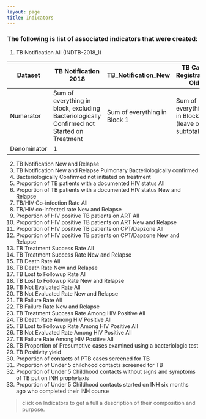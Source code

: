 ```yaml
---
layout: page
title: Indicators
---
```


### The following is list of associated indicators that were created:
1. TB Notification All (INDTB-2018_1)

|Dataset  | TB Notification 2018 | TB_Notification_New | TB Case Registration Old |
| --- | --- | --- | --- |
| Numerator | Sum of everything in block, excluding Bacteriologically Confirmed not Started on Treatment | Sum of everything in Block 1 | Sum of everything in Block 1 (leave out subtotals) |
| Denominator | 1 |

2. TB Notification New and Relapse
3. TB Notification New and Relapse Pulmonary Bacteriologically confirmed
4. Bacteriologically Confirmed not initiated on treatment
5. Proportion of TB patients with a documented HIV status All
6. Proportion of TB patients with a documented HIV status New and Relapse
7. TB/HIV Co-infection Rate All
8. TB/HIV co-infected rate New and Relapse
9. Proportion of HIV positive TB patients on ART All
10. Proportion of HIV positive TB patients on ART New and Relapse
11. Proportion of HIV positive TB patients on CPT/Dapzone All
12. Proportion of HIV positive TB patients on CPT/Dapzone New and Relapse
13. TB Treatment Success Rate All
14. TB Treatment Success Rate New and Relapse
15. TB Death Rate All
16. TB Death Rate New and Relapse
17. TB Lost to Followup Rate All
18. TB Lost to Followup Rate New and Relapse
19. TB Not Evaluated Rate All
20. TB Not Evaluated Rate New and Relapse
21. TB Failure Rate All
22. TB Failure Rate New and Relapse
23. TB Treatment Success Rate Among HIV Positive All
25. TB Death Rate Among HIV Positive All
26. TB Lost to Followup Rate Among HIV Positive All
27. TB Not Evaluated Rate Among HIV Positive All
28. TB Failure Rate Among HIV Positive All
29. TB Proportion of Presumptive cases examined using a bacteriologic test
30. TB Positivity yield
31. Proportion of contacts of PTB cases screened for TB
32. Proportion of Under 5 childhood contacts screened for TB
33. Proportion of Under 5 Childhood contacts without signs and symptoms of TB put on INH prophylaxis
34. Proportion of Under 5 Childhood contacts started on INH six months ago who completed their INH course

> click on Indicators to get a full a description of their composition and purpose.
